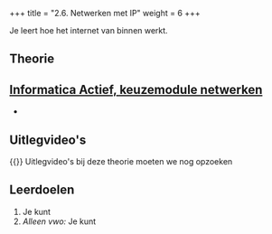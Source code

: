 +++
title = "2.6. Netwerken met IP"
weight = 6
+++

Je leert hoe het internet van binnen werkt.
<!--more-->

## Theorie
[Informatica Actief, keuzemodule netwerken](https://moodle.informatica-actief.nl/course/view.php?id=917)
- 
-

## Uitlegvideo's
{{<youtube id="">}}
Uitlegvideo's bij deze theorie moeten we nog opzoeken

## Leerdoelen
1.	Je kunt 
16.	<em>Alleen vwo:</em> Je kunt 
